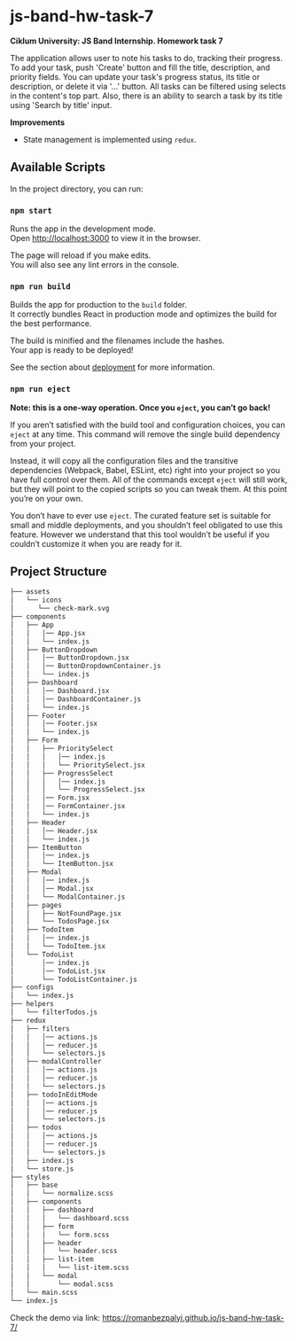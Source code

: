 # js-band-hw-task-7

**Ciklum University: JS Band Internship. Homework task 7**

The application allows user to note his tasks to do, tracking their progress. To
add your task, push 'Create' button and fill the title, description, and
priority fields. You can update your task's progress status, its title or
description, or delete it via '...' button. All tasks can be filtered using
selects in the content's top part. Also, there is an ability to search a task by
its title using 'Search by title' input.

**Improvements**

- State management is implemented using `redux`.

## Available Scripts

In the project directory, you can run:

### `npm start`

Runs the app in the development mode.<br /> Open
[http://localhost:3000](http://localhost:3000) to view it in the browser.

The page will reload if you make edits.<br /> You will also see any lint errors
in the console.

### `npm run build`

Builds the app for production to the `build` folder.<br /> It correctly bundles
React in production mode and optimizes the build for the best performance.

The build is minified and the filenames include the hashes.<br /> Your app is
ready to be deployed!

See the section about
[deployment](https://facebook.github.io/create-react-app/docs/deployment) for
more information.

### `npm run eject`

**Note: this is a one-way operation. Once you `eject`, you can’t go back!**

If you aren’t satisfied with the build tool and configuration choices, you can
`eject` at any time. This command will remove the single build dependency from
your project.

Instead, it will copy all the configuration files and the transitive
dependencies (Webpack, Babel, ESLint, etc) right into your project so you have
full control over them. All of the commands except `eject` will still work, but
they will point to the copied scripts so you can tweak them. At this point
you’re on your own.

You don’t have to ever use `eject`. The curated feature set is suitable for
small and middle deployments, and you shouldn’t feel obligated to use this
feature. However we understand that this tool wouldn’t be useful if you couldn’t
customize it when you are ready for it.

## Project Structure

```bash
├── assets
│   └── icons
│      └── check-mark.svg
├── components
│   ├── App
│   │   │── App.jsx
│   │   └── index.js
│   ├── ButtonDropdown
│   │   │── ButtonDropdown.jsx
│   │   │── ButtonDropdownContainer.js
│   │   └── index.js
│   ├── Dashboard
│   │   │── Dashboard.jsx
│   │   │── DashboardContainer.js
│   │   └── index.js
│   ├── Footer
│   │   │── Footer.jsx
│   │   └── index.js
│   ├── Form
│   │   ├── PrioritySelect
│   │   │   │── index.js
│   │   │   └── PrioritySelect.jsx
│   │   ├── ProgressSelect
│   │   │   │── index.js
│   │   │   └── ProgressSelect.jsx
│   │   │── Form.jsx
│   │   │── FormContainer.jsx
│   │   └── index.js
│   ├── Header
│   │   │── Header.jsx
│   │   └── index.js
│   ├── ItemButton
│   │   │── index.js
│   │   └── ItemButton.jsx
│   ├── Modal
│   │   │── index.js
│   │   │── Modal.jsx
│   │   └── ModalContainer.js
│   ├── pages
│   │   ├── NotFoundPage.jsx
│   │   └── TodosPage.jsx
│   ├── TodoItem
│   │   │── index.js
│   │   └── TodoItem.jsx
│   └── TodoList
│       │── index.js
│       │── TodoList.jsx
│       └── TodoListContainer.js
├── configs
│   └── index.js
├── helpers
│   └── filterTodos.js
├── redux
│   ├── filters
│   │   │── actions.js
│   │   │── reducer.js
│   │   └── selectors.js
│   ├── modalController
│   │   │── actions.js
│   │   │── reducer.js
│   │   └── selectors.js
│   ├── todoInEditMode
│   │   │── actions.js
│   │   │── reducer.js
│   │   └── selectors.js
│   ├── todos
│   │   │── actions.js
│   │   │── reducer.js
│   │   └── selectors.js
│   ├── index.js
│   └── store.js
├── styles
│   ├── base
│   │   └── normalize.scss
│   ├── components
│   │   ├── dashboard
│   │   │   └── dashboard.scss
│   │   ├── form
│   │   │   └── form.scss
│   │   ├── header
│   │   │   └── header.scss
│   │   ├── list-item
│   │   │   └── list-item.scss
│   │   └── modal
│   │       └── modal.scss
│   └── main.scss
└── index.js
```

Check the demo via link: https://romanbezpalyi.github.io/js-band-hw-task-7/
